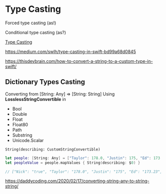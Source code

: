 # Type Casting

Forced type casting (as!)

Conditional type casting (as?)

[Type Casting](https://learnappmaking.com/type-casting-swift-how-to/)

https://medium.com/swlh/type-casting-in-swift-bd99a68d0845


https://thisdevbrain.com/how-to-convert-a-string-to-a-custom-type-in-swift/


## Dictionary Types Casting

Converting from [String: Any] => [String: String]
Using **LosslessStringConvertible** in
-   Bool
-   Double
-   Float
-   Float80
-   Path
-   Substring
-   Unicode.Scalar

`String(describing: CustomStringConvertible)`

```swift
let people: [String: Any] = ["Taylor": 178.0, "Justin": 175, "Ed": 173.23, "Nick": true, "Lexton": "Son"]
let peopleValue = people.mapValues { String(describing: $0) }

// ["Nick": "true", "Taylor": "178.0", "Justin": "175", "Ed": "173.23", "Lexton": "Son"]
```

https://daddycoding.com/2020/02/17/converting-string-any-to-string-string/